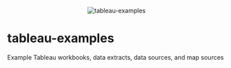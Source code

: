 <p align="center" >
  <img src="https://github.com/samuelleach/censusview/raw/tableau-examples/banner.png" alt="tableau-examples" title="tableau-examples">
</p>

tableau-examples
================

Example Tableau workbooks, data extracts, data sources, and map sources
